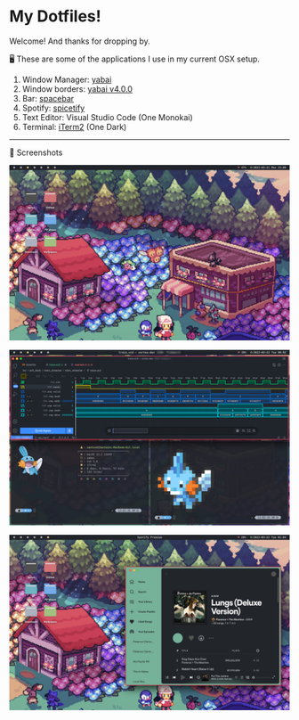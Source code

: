 # My Dotfiles!

Welcome! And thanks for dropping by. 

🖥 These are some of the applications I use in my current OSX setup.

1. Window Manager: [yabai](https://github.com/koekeishiya/yabai)
2. Window borders: [yabai v4.0.0](https://github.com/koekeishiya/yabai/blob/master/CHANGELOG.md)
3. Bar: [spacebar](https://github.com/cmacrae/spacebar)
4. Spotify: [spicetify](https://github.com/spicetify/spicetify-cli)
5. Text Editor: Visual Studio Code (One Monokai)
6. Terminal: [iTerm2](https://iterm2.com) (One Dark)
---
📸 Screenshots

![Wallpaper](./Pictures/Screenshots/unixporn/desktop.png)

![Workflow](./Pictures/Screenshots/unixporn/workflow.png)

![Spotify](./Pictures/Screenshots/unixporn/spotify.png)




